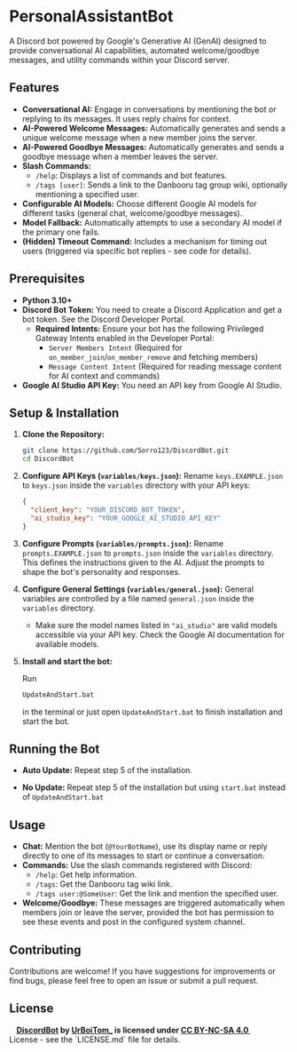 # PersonalAssistantBot

A Discord bot powered by Google's Generative AI (GenAI) designed to provide conversational AI capabilities, automated welcome/goodbye messages, and utility commands within your Discord server.

## Features

*   **Conversational AI:** Engage in conversations by mentioning the bot or replying to its messages. It uses reply chains for context.
*   **AI-Powered Welcome Messages:** Automatically generates and sends a unique welcome message when a new member joins the server.
*   **AI-Powered Goodbye Messages:** Automatically generates and sends a goodbye message when a member leaves the server.
*   **Slash Commands:**
    *   `/help`: Displays a list of commands and bot features.
    *   `/tags [user]`: Sends a link to the Danbooru tag group wiki, optionally mentioning a specified user.
*   **Configurable AI Models:** Choose different Google AI models for different tasks (general chat, welcome/goodbye messages).
*   **Model Fallback:** Automatically attempts to use a secondary AI model if the primary one fails.
*   **(Hidden) Timeout Command:** Includes a mechanism for timing out users (triggered via specific bot replies - see code for details).

## Prerequisites

*   **Python 3.10+**
*   **Discord Bot Token:** You need to create a Discord Application and get a bot token. See the Discord Developer Portal.
    *   **Required Intents:** Ensure your bot has the following Privileged Gateway Intents enabled in the Developer Portal:
        *   `Server Members Intent` (Required for `on_member_join`/`on_member_remove` and fetching members)
        *   `Message Content Intent` (Required for reading message content for AI context and commands)
*   **Google AI Studio API Key:** You need an API key from Google AI Studio.

## Setup & Installation

1.  **Clone the Repository:**
    ```bash
    git clone https://github.com/Sorro123/DiscordBot.git
    cd DiscordBot
    ```

2.  **Configure API Keys (`variables/keys.json`):**
    Rename `keys.EXAMPLE.json` to `keys.json` inside the `variables` directory with your API keys:
    ```json
    {
      "client_key": "YOUR_DISCORD_BOT_TOKEN",
      "ai_studio_key": "YOUR_GOOGLE_AI_STUDIO_API_KEY"
    }
    ```

3.  **Configure Prompts (`variables/prompts.json`):**
    Rename `prompts.EXAMPLE.json` to `prompts.json` inside the `variables` directory. This defines the instructions given to the AI. Adjust the prompts to shape the bot's personality and responses.

4.  **Configure General Settings (`variables/general.json`):**
    General variables are controlled by a file named `general.json` inside the `variables` directory.
    *   Make sure the model names listed in `"ai_studio"` are valid models accessible via your API key. Check the Google AI documentation for available models.

5.  **Install and start the bot:**

    Run
    ```bash
    UpdateAndStart.bat
    ```
    in the terminal or just open `UpdateAndStart.bat` to finish installation and start the bot.

## Running the Bot

*   **Auto Update:**
    Repeat step 5 of the installation.

*   **No Update:**
    Repeat step 5 of the installation but using `start.bat` instead of `UpdateAndStart.bat`

## Usage

*   **Chat:** Mention the bot (`@YourBotName`), use its display name or reply directly to one of its messages to start or continue a conversation.
*   **Commands:** Use the slash commands registered with Discord:
    *   `/help`: Get help information.
    *   `/tags`: Get the Danbooru tag wiki link.
    *   `/tags user:@SomeUser`: Get the link and mention the specified user.
*   **Welcome/Goodbye:** These messages are triggered automatically when members join or leave the server, provided the bot has permission to see these events and post in the configured system channel.

## Contributing

Contributions are welcome! If you have suggestions for improvements or find bugs, please feel free to open an issue or submit a pull request.

## License

<div align="center"><strong><a href="https://github.com/Sorro123/DiscordBot">DiscordBot</a> by <a href="https://github.com/Sorro123">UrBoiTom_</a> is licensed under <a href="https://creativecommons.org/licenses/by-nc-sa/4.0/?ref=chooser-v1">CC BY-NC-SA 4.0 <img src="https://mirrors.creativecommons.org/presskit/icons/cc.svg?ref=chooser-v1" width="14"/><img src="https://mirrors.creativecommons.org/presskit/icons/by.svg?ref=chooser-v1" width="14"/><img src="https://mirrors.creativecommons.org/presskit/icons/nc.svg?ref=chooser-v1" width="14"/><img src="https://mirrors.creativecommons.org/presskit/icons/sa.svg?ref=chooser-v1" width="14"/></a></strong></div> License - see the `LICENSE.md` file for details.
